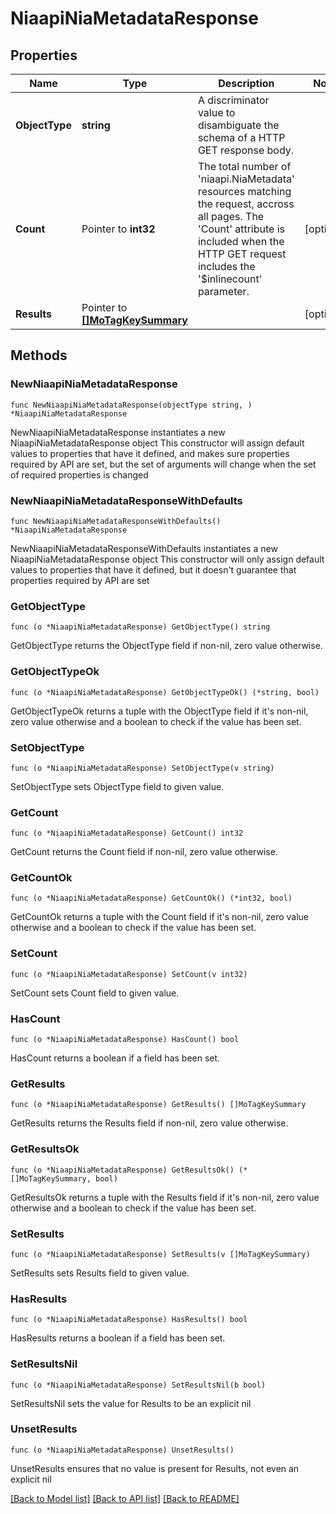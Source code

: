 # NiaapiNiaMetadataResponse

## Properties

Name | Type | Description | Notes
------------ | ------------- | ------------- | -------------
**ObjectType** | **string** | A discriminator value to disambiguate the schema of a HTTP GET response body. | 
**Count** | Pointer to **int32** | The total number of &#39;niaapi.NiaMetadata&#39; resources matching the request, accross all pages. The &#39;Count&#39; attribute is included when the HTTP GET request includes the &#39;$inlinecount&#39; parameter. | [optional] 
**Results** | Pointer to [**[]MoTagKeySummary**](MoTagKeySummary.md) |  | [optional] 

## Methods

### NewNiaapiNiaMetadataResponse

`func NewNiaapiNiaMetadataResponse(objectType string, ) *NiaapiNiaMetadataResponse`

NewNiaapiNiaMetadataResponse instantiates a new NiaapiNiaMetadataResponse object
This constructor will assign default values to properties that have it defined,
and makes sure properties required by API are set, but the set of arguments
will change when the set of required properties is changed

### NewNiaapiNiaMetadataResponseWithDefaults

`func NewNiaapiNiaMetadataResponseWithDefaults() *NiaapiNiaMetadataResponse`

NewNiaapiNiaMetadataResponseWithDefaults instantiates a new NiaapiNiaMetadataResponse object
This constructor will only assign default values to properties that have it defined,
but it doesn't guarantee that properties required by API are set

### GetObjectType

`func (o *NiaapiNiaMetadataResponse) GetObjectType() string`

GetObjectType returns the ObjectType field if non-nil, zero value otherwise.

### GetObjectTypeOk

`func (o *NiaapiNiaMetadataResponse) GetObjectTypeOk() (*string, bool)`

GetObjectTypeOk returns a tuple with the ObjectType field if it's non-nil, zero value otherwise
and a boolean to check if the value has been set.

### SetObjectType

`func (o *NiaapiNiaMetadataResponse) SetObjectType(v string)`

SetObjectType sets ObjectType field to given value.


### GetCount

`func (o *NiaapiNiaMetadataResponse) GetCount() int32`

GetCount returns the Count field if non-nil, zero value otherwise.

### GetCountOk

`func (o *NiaapiNiaMetadataResponse) GetCountOk() (*int32, bool)`

GetCountOk returns a tuple with the Count field if it's non-nil, zero value otherwise
and a boolean to check if the value has been set.

### SetCount

`func (o *NiaapiNiaMetadataResponse) SetCount(v int32)`

SetCount sets Count field to given value.

### HasCount

`func (o *NiaapiNiaMetadataResponse) HasCount() bool`

HasCount returns a boolean if a field has been set.

### GetResults

`func (o *NiaapiNiaMetadataResponse) GetResults() []MoTagKeySummary`

GetResults returns the Results field if non-nil, zero value otherwise.

### GetResultsOk

`func (o *NiaapiNiaMetadataResponse) GetResultsOk() (*[]MoTagKeySummary, bool)`

GetResultsOk returns a tuple with the Results field if it's non-nil, zero value otherwise
and a boolean to check if the value has been set.

### SetResults

`func (o *NiaapiNiaMetadataResponse) SetResults(v []MoTagKeySummary)`

SetResults sets Results field to given value.

### HasResults

`func (o *NiaapiNiaMetadataResponse) HasResults() bool`

HasResults returns a boolean if a field has been set.

### SetResultsNil

`func (o *NiaapiNiaMetadataResponse) SetResultsNil(b bool)`

 SetResultsNil sets the value for Results to be an explicit nil

### UnsetResults
`func (o *NiaapiNiaMetadataResponse) UnsetResults()`

UnsetResults ensures that no value is present for Results, not even an explicit nil

[[Back to Model list]](../README.md#documentation-for-models) [[Back to API list]](../README.md#documentation-for-api-endpoints) [[Back to README]](../README.md)


